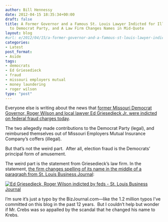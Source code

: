 ```yaml
---
author: Bill Hennessy
date: 2012-04-15 18:35:34+00:00
draft: false
title: A Former Governor and a Famous St. Louis Lawyer Indicted for Illegal Contributions
  to Democrat Party, and A Law Firm Changes Names in Mid-Quote
layout: blog
#url: e/2012/04/15/a-former-governor-and-a-famous-st-louis-lawyer-indicted-for-illegal-contributions-to-democrat-party-and-a-law-firm-changes-names-in-mid-quote/
categories:
- Latest
post_format:
- Aside
tags:
- democrats
- Ed Griesedieck
- fraud
- missouri employers mutual
- money laundering
- roger wilson
type: "post"
---
```


Everyone else is writing about the news that [former Missouri Democrat Governor, Roger Wilson and local lawyer Ed Griesedieck Jr. were indicted on federal fraud charges today](https://fox2now.com/2012/04/12/grand-jury-indicts-former-gov-roger-wilsom/).

The two allegedly made contributions to the Democrat Party (legal), and reimbursed themselves out of Missouri Employers Mutual Insurance Company’s coffers (illegal).

But that’s not the weird part.  After all, election fraud is the Democrats’ principal form of amusement.

The weird part is the statement from Griesedieck’s law firm. In the statement, [the firm changes spelling of its name in the middle of a paragraph from St. Louis Business Journal](https://www.bizjournals.com/stlouis/news/2012/04/12/ed-griesedieck-roger-wilson-indicted.html):

[![Ed Griesedieck, Roger Wilson indicted by feds - St. Louis Business Journal](https://ludicrite.files.wordpress.com/2012/04/ed-griesedieck-roger-wilson-indicted-by-feds-st-louis-business-journal_thumb.png)
](https://ludicrite.files.wordpress.com/2012/04/ed-griesedieck-roger-wilson-indicted-by-feds-st-louis-business-journal.png)

I’m sure it’s just a typo by the BizJournal.com—like the 1.2 million typos I’ve committed on this blog in the past 12 years.  But I couldn’t help but wonder if Mr. Crebs was so appalled by the scandal that he changed his name to Krebs.
